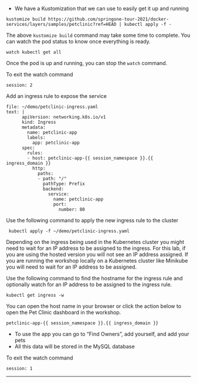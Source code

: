 

*   We have a Kustomization that we can use to easily get it up and running

```execute-1
kustomize build https://github.com/springone-tour-2021/docker-services/layers/samples/petclinic?ref=HEAD | kubectl apply -f -
```

The above `kustomize build` command may take some time to complete.  You can watch the pod status to know once everything is ready.

```execute-2
watch kubectl get all
```

Once the pod is up and running, you can stop the `watch` command.

To exit the watch command
```terminal:interrupt
session: 2
```

Add an ingress rule to expose the service

```editor:append-lines-to-file
file: ~/demo/petclinic-ingress.yaml
text: |
      apiVersion: networking.k8s.io/v1
      kind: Ingress
      metadata:
        name: petclinic-app
        labels:
          app: petclinic-app
      spec:
        rules:
        - host: petclinic-app-{{ session_namespace }}.{{ ingress_domain }}
          http:
            paths:
            - path: "/"
              pathType: Prefix
              backend:
                service:
                  name: petclinic-app
                  port: 
                    number: 80
```

Use the following command to apply the new ingress rule to the cluster

```execute-1
 kubectl apply -f ~/demo/petclinic-ingress.yaml
```

Depending on the ingress being used in the Kubernetes cluster you might need to wait for an IP address to be assigned to the ingress.  For
this lab, if you are using the hosted version you will not see an IP address assigned.  If you are running the workshop locally on
a Kubernetes cluster like Minikube you will need to wait for an IP address to be assigned.

Use the following command to find the hostname for the ingress rule and optionally watch for an IP address to be assigned to the ingress rule.

```execute-1
kubectl get ingress -w
```

You can open the host name in your browser or click the action below to open the Pet Clinic dashboard in the workshop.

```copy
petclinic-app-{{ session_namespace }}.{{ ingress_domain }}
```


*   To use the app you can go to “Find Owners”, add yourself, and add your pets
*   All this data will be stored in the MySQL database

To exit the watch command
```terminal:interrupt
session: 1
```

---